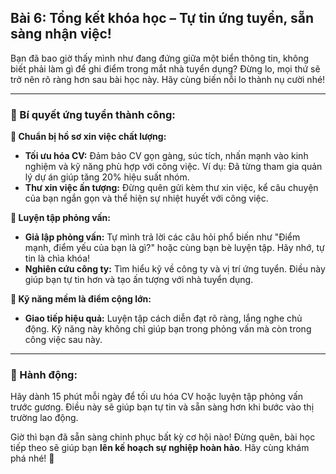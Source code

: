 ## Bài 6: Tổng kết khóa học – Tự tin ứng tuyển, sẵn sàng nhận việc!

Bạn đã bao giờ thấy mình như đang đứng giữa một biển thông tin, không biết phải làm gì để ghi điểm trong mắt nhà tuyển dụng? Đừng lo, mọi thứ sẽ trở nên rõ ràng hơn sau bài học này. Hãy cùng biến nỗi lo thành nụ cười nhé!

---

### 📌 Bí quyết ứng tuyển thành công:

**🔹 Chuẩn bị hồ sơ xin việc chất lượng:**
- **Tối ưu hóa CV:** Đảm bảo CV gọn gàng, súc tích, nhấn mạnh vào kinh nghiệm và kỹ năng phù hợp với công việc. Ví dụ: Đã từng tham gia quản lý dự án giúp tăng 20% hiệu suất nhóm.
- **Thư xin việc ấn tượng:** Đừng quên gửi kèm thư xin việc, kể câu chuyện của bạn ngắn gọn và thể hiện sự nhiệt huyết với công việc.

**🔹 Luyện tập phỏng vấn:**
- **Giả lập phỏng vấn:** Tự mình trả lời các câu hỏi phổ biến như "Điểm mạnh, điểm yếu của bạn là gì?" hoặc cùng bạn bè luyện tập. Hãy nhớ, tự tin là chìa khóa!
- **Nghiên cứu công ty:** Tìm hiểu kỹ về công ty và vị trí ứng tuyển. Điều này giúp bạn tự tin hơn và tạo ấn tượng với nhà tuyển dụng.

**🔹 Kỹ năng mềm là điểm cộng lớn:**
- **Giao tiếp hiệu quả:** Luyện tập cách diễn đạt rõ ràng, lắng nghe chủ động. Kỹ năng này không chỉ giúp bạn trong phỏng vấn mà còn trong công việc sau này.

---

### 🚀 Hành động:

Hãy dành 15 phút mỗi ngày để tối ưu hóa CV hoặc luyện tập phỏng vấn trước gương. Điều này sẽ giúp bạn tự tin và sẵn sàng hơn khi bước vào thị trường lao động.

Giờ thì bạn đã sẵn sàng chinh phục bất kỳ cơ hội nào! Đừng quên, bài học tiếp theo sẽ giúp bạn **lên kế hoạch sự nghiệp hoàn hảo**. Hãy cùng khám phá nhé! 🌟